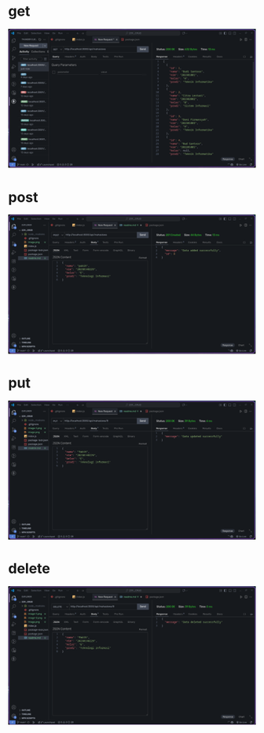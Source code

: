 # get
![get](eses/image.png)

# post
![post](eses/image-1.png)

# put 
![put](eses/image-2.png)

# delete
![delete](eses/image-3.png)
